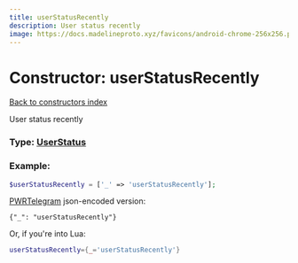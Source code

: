 ```yaml
---
title: userStatusRecently
description: User status recently
image: https://docs.madelineproto.xyz/favicons/android-chrome-256x256.png
---
```

# Constructor: userStatusRecently  
[Back to constructors index](index.md)



User status recently




### Type: [UserStatus](../types/UserStatus.md)


### Example:

```php
$userStatusRecently = ['_' => 'userStatusRecently'];
```  

[PWRTelegram](https://pwrtelegram.xyz) json-encoded version:

```
{"_": "userStatusRecently"}
```


Or, if you're into Lua:

```lua
userStatusRecently={_='userStatusRecently'}

```


